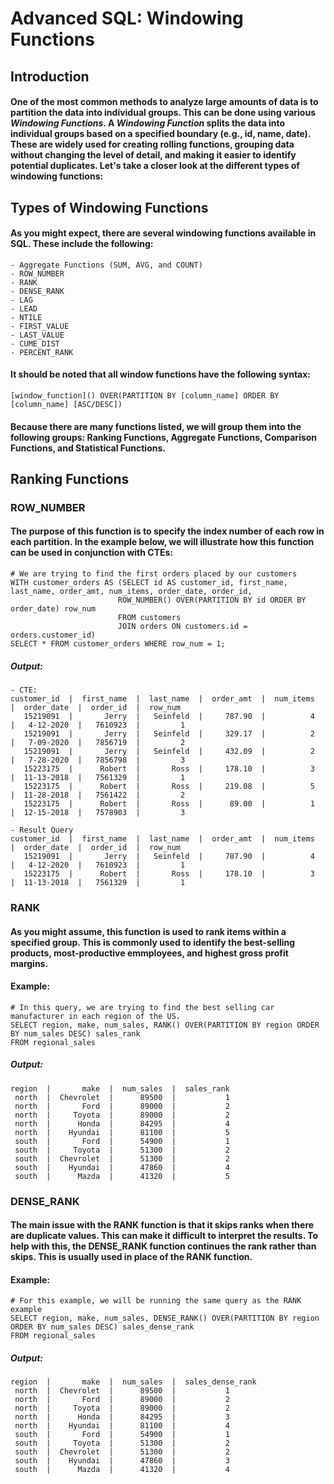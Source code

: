 # Advanced SQL: Windowing Functions
## Introduction
#### One of the most common methods to analyze large amounts of data is to partition the data into individual groups. This can be done using various **_Windowing Functions_**. A **_Windowing Function_** splits the data into individual groups based on a specified boundary (e.g., id, name, date). These are widely used for creating rolling functions, grouping data without changing the level of detail, and making it easier to identify potential duplicates. Let's take a closer look at the different types of windowing functions:
## Types of Windowing Functions
#### As you might expect, there are several windowing functions available in SQL. These include the following:
    - Aggregate Functions (SUM, AVG, and COUNT)
    - ROW_NUMBER
    - RANK
    - DENSE_RANK
    - LAG
    - LEAD
    - NTILE
    - FIRST_VALUE
    - LAST_VALUE
    - CUME_DIST
    - PERCENT_RANK
#### It should be noted that all window functions have the following syntax:
    [window_function]() OVER(PARTITION BY [column_name] ORDER BY [column_name] [ASC/DESC])
#### Because there are many functions listed, we will group them into the following groups: Ranking Functions, Aggregate Functions, Comparison Functions, and Statistical Functions.
## Ranking Functions
### ROW_NUMBER
#### The purpose of this function is to specify the index number of each row in each partition. In the example below, we will illustrate how this function can be used in conjunction with CTEs:
    # We are trying to find the first orders placed by our customers
    WITH customer_orders AS (SELECT id AS customer_id, first_name, last_name, order_amt, num_items, order_date, order_id, 
                            ROW_NUMBER() OVER(PARTITION BY id ORDER BY order_date) row_num 
                            FROM customers 
                            JOIN orders ON customers.id = orders.customer_id)
    SELECT * FROM customer_orders WHERE row_num = 1;
##### Output:
    - CTE:
    customer_id  |  first_name  |  last_name  |  order_amt  |  num_items  |  order_date  |  order_id  |  row_num
       15219091  |       Jerry  |   Seinfeld  |     787.90  |          4  |   4-12-2020  |   7610923  |         1
       15219091  |       Jerry  |   Seinfeld  |     329.17  |          2  |   7-09-2020  |   7856719  |         2
       15219091  |       Jerry  |   Seinfeld  |     432.09  |          2  |   7-28-2020  |   7856798  |         3
       15223175  |      Robert  |       Ross  |     178.10  |          3  |  11-13-2018  |   7561329  |         1
       15223175  |      Robert  |       Ross  |     219.08  |          5  |  11-28-2018  |   7561422  |         2
       15223175  |      Robert  |       Ross  |      89.00  |          1  |  12-15-2018  |   7578903  |         3
       
    - Result Query
    customer_id  |  first_name  |  last_name  |  order_amt  |  num_items  |  order_date  |  order_id  |  row_num
       15219091  |       Jerry  |   Seinfeld  |     787.90  |          4  |   4-12-2020  |   7610923  |         1
       15223175  |      Robert  |       Ross  |     178.10  |          3  |  11-13-2018  |   7561329  |         1
### RANK
#### As you might assume, this function is used to rank items within a specified group. This is commonly used to identify the best-selling products, most-productive emmployees, and highest gross profit margins.
#### Example:
    # In this query, we are trying to find the best selling car manufacturer in each region of the US.
    SELECT region, make, num_sales, RANK() OVER(PARTITION BY region ORDER BY num_sales DESC) sales_rank 
    FROM regional_sales
##### Output:
    region  |       make  |  num_sales  |  sales_rank
     north  |  Chevrolet  |      89500  |           1
     north  |       Ford  |      89000  |           2
     north  |     Toyota  |      89000  |           2
     north  |      Honda  |      84295  |           4
     north  |    Hyundai  |      81100  |           5
     south  |       Ford  |      54900  |           1
     south  |     Toyota  |      51300  |           2
     south  |  Chevrolet  |      51300  |           2
     south  |    Hyundai  |      47860  |           4
     south  |      Mazda  |      41320  |           5
### DENSE_RANK
#### The main issue with the RANK function is that it skips ranks when there are duplicate values. This can make it difficult to interpret the results. To help with this, the DENSE_RANK function continues the rank rather than skips. This is usually used in place of the RANK function.
#### Example:
    # For this example, we will be running the same query as the RANK example
    SELECT region, make, num_sales, DENSE_RANK() OVER(PARTITION BY region ORDER BY num_sales DESC) sales_dense_rank
    FROM regional_sales
##### Output:
    region  |       make  |  num_sales  |  sales_dense_rank
     north  |  Chevrolet  |      89500  |           1
     north  |       Ford  |      89000  |           2
     north  |     Toyota  |      89000  |           2
     north  |      Honda  |      84295  |           3
     north  |    Hyundai  |      81100  |           4
     south  |       Ford  |      54900  |           1
     south  |     Toyota  |      51300  |           2
     south  |  Chevrolet  |      51300  |           2
     south  |    Hyundai  |      47860  |           3
     south  |      Mazda  |      41320  |           4
